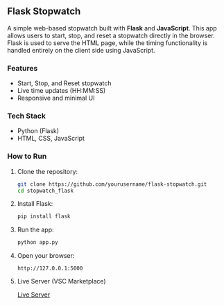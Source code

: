 
## Flask Stopwatch

A simple web-based stopwatch built with **Flask** and **JavaScript**. This app allows users to start, stop, and reset a stopwatch directly in the browser. Flask is used to serve the HTML page, while the timing functionality is handled entirely on the client side using JavaScript.

### Features

* Start, Stop, and Reset stopwatch
* Live time updates (HH\:MM\:SS)
* Responsive and minimal UI

### Tech Stack

* Python (Flask)
* HTML, CSS, JavaScript

### How to Run

1. Clone the repository:

   ```bash
   git clone https://github.com/yourusername/flask-stopwatch.git
   cd stopwatch_flask
   ```

2. Install Flask:

   ```bash
   pip install flask
   ```

3. Run the app:

   ```bash
   python app.py
   ```

4. Open your browser:

   ```
   http://127.0.0.1:5000
   ```

5. Live Server (VSC Marketplace)

   [Live Server](https://marketplace.visualstudio.com/items?itemName=ritwickdey.LiveServer)
   

